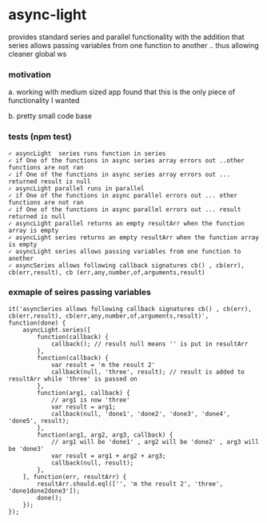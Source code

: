async-light
===========

provides standard series and parallel functionality with the addition that series allows passing variables from one function to another .. thus allowing cleaner global ws

### motivation
 a. working with medium sized app found that this is the only piece of functionality I wanted 
 
 b. pretty small code base
 

### tests (npm test)

    ✓ asyncLight  series runs function in series  
    ✓ if One of the functions in async series array errors out ..other functions are not ran 
    ✓ if One of the functions in async series array errors out ... returned result is null 
    ✓ asyncLight parallel runs in parallel 
    ✓ if One of the functions in async parallel errors out ... other functions are not ran 
    ✓ if One of the functions in async parallel errors out ... result returned is null 
    ✓ asyncLight parallel returns an empty resultArr when the function array is empty 
    ✓ asyncLight series returns an empty resultArr when the function array is empty 
    ✓ asyncLight series allows passing variables from one function to another 
    ✓ asyncSeries allows following callback signatures cb() , cb(err), cb(err,result), cb (err,any,number,of,arguments,result)

### exmaple of seires passing variables

    it('asyncSeries allows following callback signatures cb() , cb(err), cb(err,result), cb(err,any,number,of,arguments,result)', 
    function(done) {
        asyncLight.series([
            function(callback) {
                callback(); // result null means '' is put in resultArr
            },
            function(callback) {
                var result = 'm the result 2'
                callback(null, 'three', result); // result is added to resultArr while 'three' is passed on
            },
            function(arg1, callback) {
                // arg1 is now 'three' 
                var result = arg1;
                callback(null, 'done1', 'done2', 'done3', 'done4', 'done5', result);
            },
            function(arg1, arg2, arg3, callback) {
                // arg1 will be 'done1' , arg2 will be 'done2' , arg3 will be 'done3'
                var result = arg1 + arg2 + arg3;
                callback(null, result);
            },
        ], function(err, resultArr) {
            resultArr.should.eql(['', 'm the result 2', 'three', 'done1done2done3']);
            done();
        });
    });
